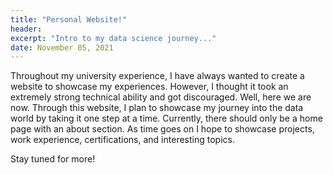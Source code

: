 ```yaml
---
title: "Personal Website!"
header:
excerpt: "Intro to my data science journey..."
date: November 05, 2021
---
```


Throughout my university experience, I have always wanted to create a website to showcase my experiences. However, I thought it took an extremely strong technical ability and got discouraged. Well, here we are now. Through this website, I plan to showcase my journey into the data world by taking it one step at a time. Currently, there should only be a home page with an about section. As time goes on I hope to showcase projects, work experience, certifications, and interesting topics.

Stay tuned for more!
